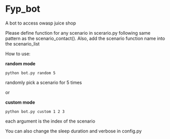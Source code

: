 # Fyp_bot
A bot to access owasp juice shop 

Please define function for any scenario in scerario.py following same pattern as the scenario_contact(). Also, add the scenario function name into the scenario_list

How to use: 

**random mode**

```python bot.py random 5```

randomly pick a scenario for 5 times        
    
or

**custom mode**
    
```python bot.py custom 1 2 3```

each argument is the index of the scenario
       
       
You can also change the sleep duration and verbose in config.py

